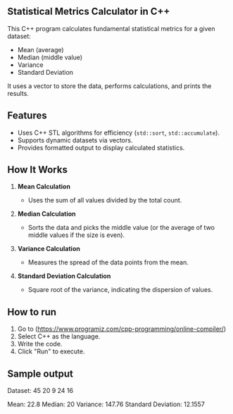 
## Statistical Metrics Calculator in C++ ##

This C++ program calculates fundamental statistical metrics for a given dataset:  
- Mean (average)
- Median (middle value)
- Variance
- Standard Deviation

It uses a vector to store the data, performs calculations, and prints the results.

## Features 

- Uses C++ STL algorithms for efficiency (`std::sort`, `std::accumulate`).
- Supports dynamic datasets via vectors.
- Provides formatted output to display calculated statistics.

## How It Works 

1. **Mean Calculation**  
   - Uses the sum of all values divided by the total count.
   
2. **Median Calculation**  
   - Sorts the data and picks the middle value (or the average of two middle values if the size is even).
   
3. **Variance Calculation**  
   - Measures the spread of the data points from the mean.
   
4. **Standard Deviation Calculation**  
   - Square root of the variance, indicating the dispersion of values.

## How to run

1. Go to (https://www.programiz.com/cpp-programming/online-compiler/)
2. Select C++ as the language.
3. Write the code.
4. Click "Run" to execute.

## Sample output 

Dataset: 45 20 9 24 16 

Mean: 22.8
Median: 20
Variance: 147.76
Standard Deviation: 12.1557






